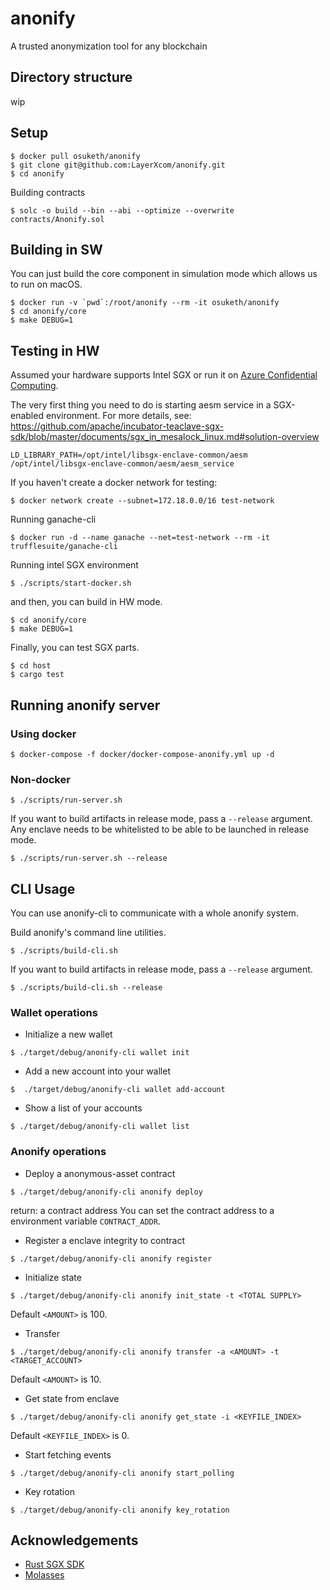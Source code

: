 # anonify
A trusted anonymization tool for any blockchain

## Directory structure
wip

## Setup
```
$ docker pull osuketh/anonify
$ git clone git@github.com:LayerXcom/anonify.git
$ cd anonify
```

Building contracts
```
$ solc -o build --bin --abi --optimize --overwrite contracts/Anonify.sol
```

## Building in SW
You can just build the core component in simulation mode which allows us to run on macOS.

```
$ docker run -v `pwd`:/root/anonify --rm -it osuketh/anonify
$ cd anonify/core
$ make DEBUG=1
```

## Testing in HW
Assumed your hardware supports Intel SGX or run it on [Azure Confidential Computing](https://azure.microsoft.com/ja-jp/solutions/confidential-compute/).

The very first thing you need to do is starting aesm service in a SGX-enabled environment. For more details, see: https://github.com/apache/incubator-teaclave-sgx-sdk/blob/master/documents/sgx_in_mesalock_linux.md#solution-overview
```
LD_LIBRARY_PATH=/opt/intel/libsgx-enclave-common/aesm /opt/intel/libsgx-enclave-common/aesm/aesm_service
```

If you haven't create a docker network for testing:
```
$ docker network create --subnet=172.18.0.0/16 test-network
```

Running ganache-cli
```
$ docker run -d --name ganache --net=test-network --rm -it trufflesuite/ganache-cli
```

Running intel SGX environment
```
$ ./scripts/start-docker.sh
```

and then, you can build in HW mode.
```
$ cd anonify/core
$ make DEBUG=1
```

Finally, you can test SGX parts.
```
$ cd host
$ cargo test
```

## Running anonify server

### Using docker
```
$ docker-compose -f docker/docker-compose-anonify.yml up -d
```

### Non-docker
```
$ ./scripts/run-server.sh
```

If you want to build artifacts in release mode, pass a `--release` argument. Any enclave needs to be whitelisted to be able to be launched in release mode.
```
$ ./scripts/run-server.sh --release
```

## CLI Usage
You can use anonify-cli to communicate with a whole anonify system.

Build anonify's command line utilities.
```
$ ./scripts/build-cli.sh
```

If you want to build artifacts in release mode, pass a `--release` argument.
```
$ ./scripts/build-cli.sh --release
```

### Wallet operations

- Initialize a new wallet
```
$ ./target/debug/anonify-cli wallet init
```

- Add a new account into your wallet
```
$  ./target/debug/anonify-cli wallet add-account
```

- Show a list of your accounts
```
$ ./target/debug/anonify-cli wallet list
```

### Anonify operations

- Deploy a anonymous-asset contract
```
$ ./target/debug/anonify-cli anonify deploy
```
return: a contract address
You can set the contract address to a environment variable `CONTRACT_ADDR`.

- Register a enclave integrity to contract
```
$ ./target/debug/anonify-cli anonify register
```

- Initialize state
```
$ ./target/debug/anonify-cli anonify init_state -t <TOTAL SUPPLY>
```
Default `<AMOUNT>` is 100.

- Transfer
```
$ ./target/debug/anonify-cli anonify transfer -a <AMOUNT> -t <TARGET_ACCOUNT>
```
Default `<AMOUNT>` is 10.

- Get state from enclave
```
$ ./target/debug/anonify-cli anonify get_state -i <KEYFILE_INDEX>
```
Default `<KEYFILE_INDEX>` is 0.

- Start fetching events
```
$ ./target/debug/anonify-cli anonify start_polling
```

- Key rotation
```
$ ./target/debug/anonify-cli anonify key_rotation
```

## Acknowledgements

- [Rust SGX SDK](https://github.com/apache/incubator-teaclave-sgx-sdk)
- [Molasses](https://github.com/trailofbits/molasses)
